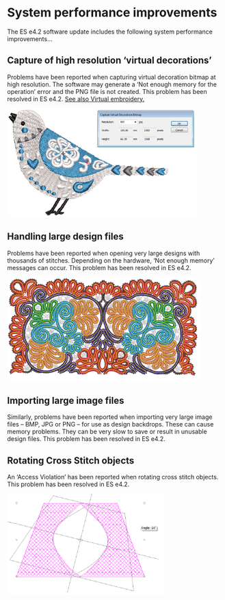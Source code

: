 # System performance improvements

The ES e4.2 software update includes the following system performance improvements…

## Capture of high resolution ‘virtual decorations’

Problems have been reported when capturing virtual decoration bitmap at high resolution. The software may generate a ‘Not enough memory for the operation’ error and the PNG file is not created. This problem has been resolved in ES e4.2\. [See also Virtual embroidery.](../../Applied/mixed/Virtual_embroidery)

![CaptureVirtualDecorationHighRes.png](assets/CaptureVirtualDecorationHighRes.png)

## Handling large design files

Problems have been reported when opening very large designs with thousands of stitches. Depending on the hardware, ‘Not enough memory’ messages can occur. This problem has been resolved in ES e4.2.

![LargeDesignMemoryProblems.png](assets/LargeDesignMemoryProblems.png)

## Importing large image files

Similarly, problems have been reported when importing very large image files – BMP, JPG or PNG – for use as design backdrops. These can cause memory problems. They can be very slow to save or result in unusable design files. This problem has been resolved in ES e4.2.

## Rotating Cross Stitch objects

An ‘Access Violation’ has been reported when rotating cross stitch objects. This problem has been resolved in ES e4.2.

![RotateCrossStitch.png](assets/RotateCrossStitch.png)
